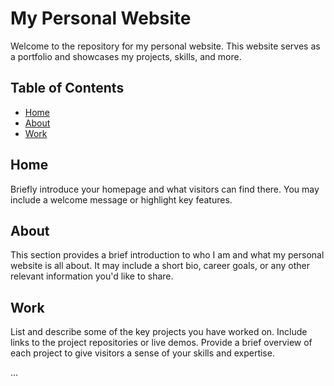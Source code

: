 # My Personal Website

Welcome to the repository for my personal website. This website serves as a portfolio and showcases my projects, skills, and more.

## Table of Contents

- [Home](#home)
- [About](#about)
- [Work](#work)

## Home

Briefly introduce your homepage and what visitors can find there. You may include a welcome message or highlight key features.

## About

This section provides a brief introduction to who I am and what my personal website is all about. It may include a short bio, career goals, or any other relevant information you'd like to share.

## Work

List and describe some of the key projects you have worked on. Include links to the project repositories or live demos. Provide a brief overview of each project to give visitors a sense of your skills and expertise.


...

